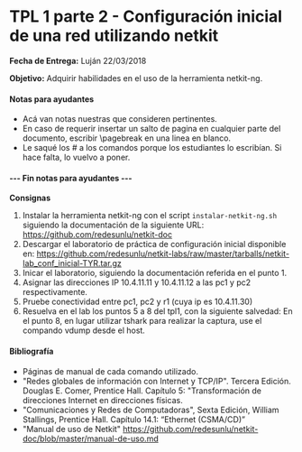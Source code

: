 TPL 1 parte 2 - Configuración inicial de una red utilizando netkit
==================================================================

**Fecha de Entrega:** Luján 22/03/2018

**Objetivo:** Adquirir habilidades en el uso de la herramienta netkit-ng.

#### Notas para ayudantes

* Acá van notas nuestras que consideren pertinentes.
* En caso de requerir insertar un salto de pagina en cualquier parte del documento, escribir \pagebreak en una linea en blanco.
* Le saqué los # a los comandos porque los estudiantes lo escribían. Si hace falta, lo vuelvo a poner.

#### --- Fin notas para ayudantes ---

**Consignas**

1. Instalar la herramienta netkit-ng con el script `instalar-netkit-ng.sh` siguiendo la documentación de la siguiente URL: https://github.com/redesunlu/netkit-doc
2. Descargar el laboratorio de práctica de configuración inicial disponible en: https://github.com/redesunlu/netkit-labs/raw/master/tarballs/netkit-lab_conf_inicial-TYR.tar.gz
3. Inicar el laboratorio, siguiendo la documentación referida en el punto 1.
4. Asignar las direcciones IP 10.4.11.11 y 10.4.11.12 a las pc1 y pc2 respectivamente.
5. Pruebe conectividad entre pc1, pc2 y r1 (cuya ip es 10.4.11.30)
6. Resuelva en el lab los puntos 5 a 8 del tpl1, con la siguiente salvedad:
    En el punto 8, en lugar utilizar tshark para realizar la captura, use el compando vdump desde el host.

#### Bibliografía

* Páginas de manual de cada comando utilizado.
* "Redes globales de información con Internet y TCP/IP". Tercera Edición. Douglas E. Comer, Prentice Hall. Capítulo 5: "Transformación de direcciones Internet en direcciones físicas.
* "Comunicaciones y Redes de Computadoras", Sexta Edición, William Stallings, Prentice Hall. Capítulo 14.1: “Ethernet (CSMA/CD)”
* "Manual de uso de Netkit" https://github.com/redesunlu/netkit-doc/blob/master/manual-de-uso.md

